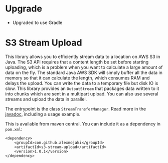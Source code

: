 # Upgrade
 - Upgraded to use Gradle
# S3 Stream Upload

This library allows you to efficiently stream data to a location on AWS S3 in Java. The S3 API requires that a content
length be set before starting uploading, which is a problem when you want to calculate a large amount of data on the fly.
The standard Java AWS SDK will simply buffer all the data in memory so that it can calculate the length, which consumes
RAM and delays the upload. You can write the data to a temporary file but disk IO is slow. This library provides
an `OutputStream` that packages data written to it into chunks which are sent in a multipart upload. You can also use
several streams and upload the data in parallel.

The entrypoint is the class `StreamTransferManager`. Read more in the
[javadoc](http://alexmojaki.github.io/s3-stream-upload/javadoc/apidocs/alex/mojaki/s3upload/StreamTransferManager.html),
including a usage example.

This is available from maven central. You can include it as a dependency in `pom.xml`:

```
<dependency>
    <groupId>com.github.alexmojaki</groupId>
    <artifactId>s3-stream-upload</artifactId>
    <version>1.0.1</version>
</dependency>
```
